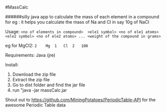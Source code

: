 #MassCalc

######silly java app to calculate the mass of each element in a compound
for eg : it helps you calculate the mass of Na and Cl in say 10g of NaCl

Usage:
`<no of elements in compound>  <ele1 symbol> <no of ele1 atoms> <ele2 symbol> <no of ele2 atoms> ... <weight of the compound in grams> `

eg for MgCl2: `2	Mg	1	Cl	2	100 `


Requirements: Java (jre)

Install:

1. Download the zip file
2. Extract the zip file
3. Go to dist folder and find the jar file
4. run "java -jar  massCalc.jar <options as given above>

Shout out to https://github.com/MiningPotatoes/PeriodicTable-API for the 
awesome Periodic Table data
